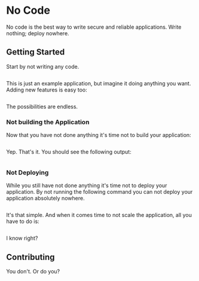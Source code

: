 # No Code

No code is the best way to write secure and reliable applications. Write nothing; deploy nowhere.

## Getting Started

Start by not writing any code.

```

```

This is just an example application, but imagine it doing anything you want. Adding new features is easy too:

```

```

The possibilities are endless.

### Not building the Application

Now that you have not done anything it's time not to build your application:

```

```

Yep. That's it. You should see the following output:

```

```

### Not Deploying

While you still have not done anything it's time not to deploy your application. By not running the following command you can not deploy your application absolutely nowhere.

```

```

It's that simple. And when it comes time to not scale the application, all you have to do is:

```

```

I know right?

## Contributing

You don't. Or do you?
